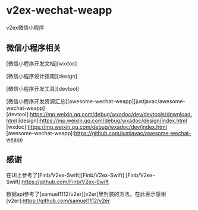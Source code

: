 # v2ex-wechat-weapp
v2ex微信小程序


## 微信小程序相关
[微信小程序开发文档][wxdoc]

[微信小程序设计指南][design]

[微信小程序开发工具][devtool]

[微信小程序开发资源汇总][awesome-wechat-weapp][justjavac/awesome-wechat-weapp]
[devtool]:https://mp.weixin.qq.com/debug/wxadoc/dev/devtools/download.html
[design]:https://mp.weixin.qq.com/debug/wxadoc/design/index.html
[wxdoc]:https://mp.weixin.qq.com/debug/wxadoc/dev/index.html
[awesome-wechat-weapp]:https://github.com/justjavac/awesome-wechat-weapp

## 感谢
在UI上参考了[Finb/V2ex-Swift][Finb/V2ex-Swift]
[Finb/V2ex-Swift]:https://github.com/Finb/V2ex-Swift

数据api参考了[samuel1112/v2er][v2er]里封装的方法，在此表示感谢
[v2er]:https://github.com/samuel1112/v2er
